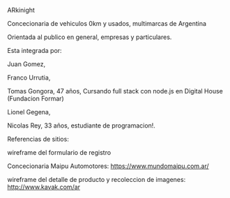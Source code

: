 ARkinight 

Concecionaria de vehiculos 0km y usados, multimarcas de Argentina

Orientada al publico en general, empresas y particulares.

Esta integrada por:

Juan Gomez,

Franco Urrutia,

Tomas Gongora, 47 años, Cursando full stack con node.js en Digital House (Fundacion Formar)

Lionel Gegena,

Nicolas Rey, 33 años, estudiante de programacion!.

Referencias de sitios:

wireframe del formulario de registro

Concecionaria Maipu Automotores:  https://www.mundomaipu.com.ar/

wireframe del detalle de producto y recoleccion de imagenes: http://www.kavak.com/ar

